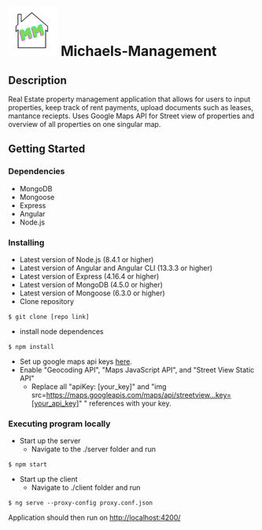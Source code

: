 # <img src="https://raw.githubusercontent.com/Mbiwersi/Michaels-Management/master/client/src/favicon.ico" width="100" height="100"> Michaels-Management
## Description

Real Estate property management application that allows for users to input properties, keep track of rent payments, upload documents such as leases, mantance reciepts. Uses Google Maps API for Street view of properties and overview of all properties on one singular map.
## Getting Started
### Dependencies

* MongoDB
* Mongoose
* Express
* Angular
* Node.js

### Installing

* Latest version of Node.js (8.4.1 or higher)
* Latest version of Angular and Angular CLI (13.3.3 or higher)
* Latest version of Express (4.16.4 or higher)
* Latest version of MongoDB (4.5.0 or higher)
* Latest version of Mongoose (6.3.0 or higher)
* Clone repository
```
$ git clone [repo link]
```
* install node dependences
```
$ npm install
```
* Set up google maps api keys <a href="https://mapsplatform.google.com/pricing/" target="_blank">here</a>.
* Enable "Geocoding API", "Maps JavaScript API", and "Street View Static API"
  * Replace all "apiKey: [your_key]" and "img src=https://maps.googleapis.com/maps/api/streetview...key=[your_api_key]" " references with your key.

### Executing program locally

* Start up the server
  * Navigate to the ./server folder and run
```
$ npm start
```
* Start up the client
  * Navigate to ./client folder and run
```
$ ng serve --proxy-config proxy.conf.json
```
Application should then run on <a href="http://localhost:4200/" target="_blank">http://localhost:4200/</a>
